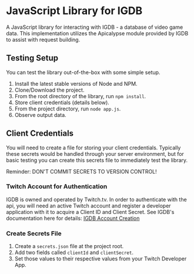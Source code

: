 # JavaScript Library for IGDB

A JavaScript library for interacting with IGDB - a database of video game data. This implementation utilizes the Apicalypse module provided by IGDB to assist with request building.

## Testing Setup

You can test the library out-of-the-box with some simple setup.

1. Install the latest stable versions of Node and NPM.
2. Clone/Download the project.
3. From the root directory of the library, run `npm install`.
4. Store client credentials (details below).
5. From the project directory, run `node app.js`.
6. Observe output data.

## Client Credentials

You will need to create a file for storing your client credentials. Typically these secrets would be handled through your server environment, but for basic testing you can create this secrets file to immediately test the library.

Reminder: DON'T COMMIT SECRETS TO VERSION CONTROL!

### Twitch Account for Authentication

IGDB is owned and operated by Twitch.tv. In order to authenticate with the api, you will need an active Twitch account and register a developer application with it to acquire a Client ID and Client Secret. See IGDB's documentation here for details: [IGDB Account Creation](https://api-docs.igdb.com/#account-creation)

### Create Secrets File

1. Create a `secrets.json` file at the project root.
2. Add two fields called `clientId` and `clientSecret`.
3. Set those values to their respective values from your Twitch Developer App.
